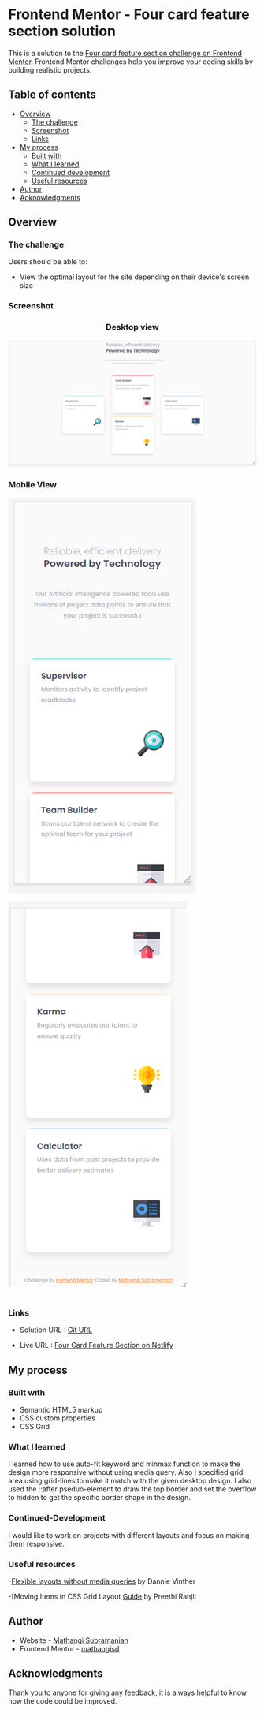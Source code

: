 # Frontend Mentor - Four card feature section solution

This is a solution to the [Four card feature section challenge on Frontend Mentor](https://www.frontendmentor.io/challenges/four-card-feature-section-weK1eFYK). Frontend Mentor challenges help you improve your coding skills by building realistic projects. 

## Table of contents

- [Overview](#overview)
  - [The challenge](#the-challenge)
  - [Screenshot](#screenshot)
  - [Links](#links)
- [My process](#my-process)
  - [Built with](#built-with)
  - [What I learned](#what-i-learned)
  - [Continued development](#continued-development)
  - [Useful resources](#useful-resources)
- [Author](#author)
- [Acknowledgments](#acknowledgments)


## Overview
### The challenge

Users should be able to:

- View the optimal layout for the site depending on their device's screen size

### Screenshot


### <p style="text-align: center;">Desktop view</p> 

![](./screenshot_fourcardfeature_desktop.png)


### <p style="text-align: left;">Mobile View</p> 

![](./screenshot_fourcardfeature_mobile.png)

![](./screenshot_fourcardfeature_mobile1.png)

# 
### Links

- Solution URL : [Git URL](https://github.com/mathangisd/four-card-feature-section.git)

- Live URL : [Four Card Feature Section on Netlify](https://four-card-feature-msd.netlify.app/)


## My process
### Built with

- Semantic HTML5 markup
- CSS custom properties
- CSS Grid

### What I learned

I learned how to use auto-fit keyword and minmax function to make the design more responsive without using media query. Also I specified grid area using grid-lines to make it match with the given desktop design. I also used the ::after pseduo-element to draw the top border and set the overflow to hidden to get the specific border shape in the design.

### Continued-Development
I would like to work on projects with different layouts and focus on making them responsive.

### Useful resources

-[Flexible layouts without media queries](https://blog.logrocket.com/flexible-layouts-without-media-queries/) by Dannie Vinther

-[Moving Items in CSS Grid Layout [Guide](https://www.hongkiat.com/blog/moving-css-grid-items/) by Preethi Ranjit


## Author
- Website - [Mathangi Subramanian](https://github.com/mathangisd)
- Frontend Mentor - [mathangisd](https://www.frontendmentor.io/profile/mathangisd)

## Acknowledgments
Thank you to anyone for giving any feedback, it is always helpful to know how the code could be improved.